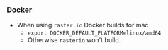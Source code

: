 ### Docker
- When using `raster.io` Docker builds for mac
  - `export DOCKER_DEFAULT_PLATFORM=linux/amd64`
  - Otherwise `rasterio` won't build.
